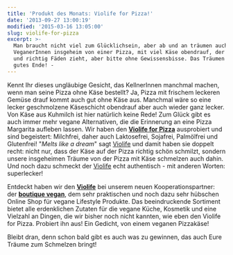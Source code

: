 ```yaml
---
title: 'Produkt des Monats: Violife for Pizza!'
date: '2013-09-27 13:00:19'
modified: '2015-03-16 13:05:00'
slug: violife-for-pizza
excerpt: >-
  Man braucht nicht viel zum Glücklichsein, aber ab und an träumen auch
  VeganerInnen insgeheim von einer Pizza, mit viel Käse obendrauf, der pruzelt
  und richtig Fäden zieht, aber bitte ohne Gewissensbisse. Das Träumen hat ein
  gutes Ende! -
---
```


Kennt Ihr dieses ungläubige Gesicht, das KellnerInnen manchmal machen, wenn man seine Pizza ohne Käse bestellt? Ja, Pizza mit frischem leckeren Gemüse drauf kommt auch gut ohne Käse aus. Manchmal wäre so eine lecker geschmolzene Käseschicht obendrauf aber auch wieder ganz lecker. Von Käse aus Kuhmilch ist hier natürlich keine Rede! Zum Glück gibt es auch immer mehr vegane Alternativen, die die Erinnerung an eine Pizza Margarita aufleben lassen. Wir haben den **[Violife for Pizza](http://www.boutique-vegan.com/food/dairy-alternatives/Violife-for-Pizza-200g.html?listtype=search&searchparam=violife)** ausprobiert und sind begeistert: Milchfrei, daher auch Laktosefrei, Sojafrei, Palmölfrei und Glutenfrei! "_Melts like a dream_" sagt [Violife](http://www.boutique-vegan.com/food/dairy-alternatives/Violife-for-Pizza-200g.html?listtype=search&searchparam=violife) und damit haben sie doppelt recht: nicht nur, dass der Käse auf der Pizza richtig schön schmilzt, sondern unsere insgeheimen Träume von der Pizza mit Käse schmelzen auch dahin. Und noch dazu schmeckt der [Violife](http://www.boutique-vegan.com/food/dairy-alternatives/Violife-for-Pizza-200g.html?listtype=search&searchparam=violife) echt authentisch - mit anderen Worten: superlecker!

[<!-- Image removed (no copyright): eatpizza.jpg -->](https://www.veganblatt.com/i/eatpizza.jpg)

Entdeckt haben wir den **[Violife](http://www.boutique-vegan.com/food/dairy-alternatives/Violife-for-Pizza-200g.html?listtype=search&searchparam=violife)** bei unserem neuen Kooperationspartner: der **[boutique vegan](http://www.boutique-vegan.com/)**, dem sehr praktischen und noch dazu sehr hübschen Online Shop für vegane Lifestyle Produkte. Das beeindruckende Sortiment bietet alle erdenklichen Zutaten für die vegane Küche, Kosmetik und eine Vielzahl an Dingen, die wir bisher noch nicht kannten, wie eben den Violife for Pizza. Probiert ihn aus! Ein Gedicht, von einem veganen Pizzakäse!

Bleibt dran, denn schon bald gibt es auch was zu gewinnen, das auch Eure Träume zum Schmelzen bringt!
